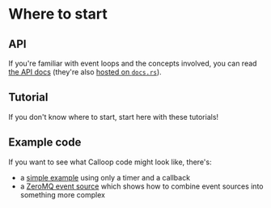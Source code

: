 # Where to start

## API

If you're familiar with event loops and the concepts involved, you can read [the API docs](api) (they're also [hosted on `docs.rs`](https://docs.rs/calloop/)).

## Tutorial

If you don't know where to start, start here with these tutorials!

## Example code

If you want to see what Calloop code might look like, there's:

- a [simple example](ch02-00-a-simple-example.md#the-whole-program) using only a timer and a callback
- a [ZeroMQ event source](ch03-06-the-full-zeromq-event-source-code) which shows how to combine event sources into something more complex